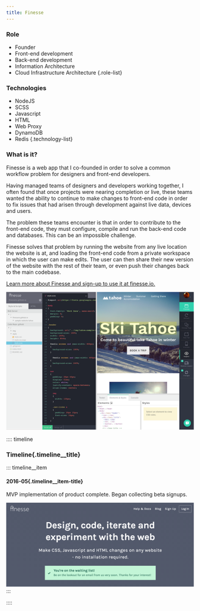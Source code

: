 ```yaml
---
title: Finesse
---
```


### Role
- Founder
- Front-end development
- Back-end development
- Information Architecture
- Cloud Infrastructure Architecture
{.role-list}

### Technologies
- NodeJS
- SCSS
- Javascript
- HTML
- Web Proxy
- DynamoDB
- Redis
{.technology-list}

### What is it?
Finesse is a web app that I co-founded in order to solve a common workflow problem for designers and front-end developers.

Having managed teams of designers and developers working together, I often found that once projects were nearing completion or live, these teams wanted the ability to continue to make changes to front-end code in order to fix issues that had arisen through development against live data, devices and users.

The problem these teams encounter is that in order to contribute to the front-end code, they must configure, compile and run the back-end code and databases. This can be an impossible challenge.

Finesse solves that problem by running the website from any live location the website is at, and loading the front-end code from a private workspace in which the user can make edits. The user can then share their new version of the website with the rest of their team, or even push their changes back to the main codebase.

[Learn more about Finesse and sign-up to use it at finesse.io.](finesse.io)

<img class="content-image --screenshot" src="./workspace-preview.png" alt="finesse.io screenshot" />

:::: timeline
### Timeline{.timeline__title}

::: timeline__item
#### 2016-05{.timeline__item-title}
MVP implementation of product complete. Began collecting beta signups.

<img class="timeline__item-image --screenshot" src="./timeline-signup.png" alt="finesse.io signup screenshot" />
:::

::::
